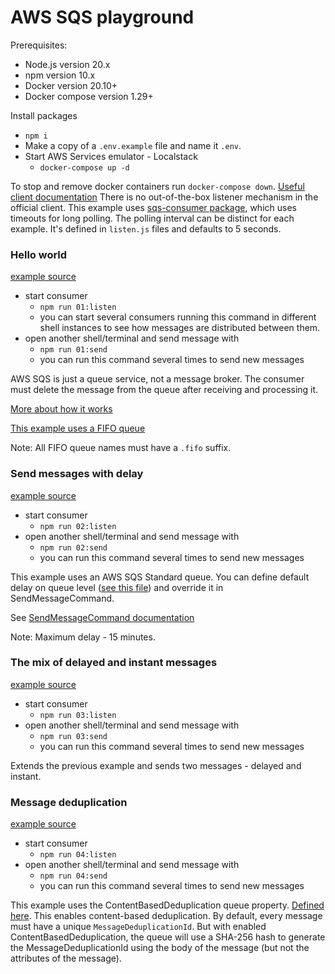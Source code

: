 # AWS SQS playground

Prerequisites:
- Node.js version 20.x
- npm version 10.x
- Docker version 20.10+
- Docker compose version 1.29+

Install packages 
  - `npm i`
- Make a copy of a `.env.example` file and name it `.env`. 
- Start AWS Services emulator - Localstack
  - `docker-compose up -d`

To stop and remove docker containers run `docker-compose down`.
[Useful client documentation](https://docs.aws.amazon.com/AWSJavaScriptSDK/v3/latest/client/sqs/)
There is no out-of-the-box listener mechanism in the official client. This example uses [sqs-consumer package](https://www.npmjs.com/package/sqs-consumer), which uses timeouts for long polling.
The polling interval can be distinct for each example. It's defined in `listen.js` files and defaults to 5 seconds.

### Hello world

[example source](./examples/01-hello-world/)

- start consumer
  - `npm run 01:listen`
  - you can start several consumers running this command in different shell instances to see how messages are distributed between them.
- open another shell/terminal and send message with
  - `npm run 01:send`
  - you can run this command several times to send new messages

AWS SQS is just a queue service, not a message broker. The consumer must delete the message from the queue after receiving and processing it. 

[More about how it works](https://docs.aws.amazon.com/AWSSimpleQueueService/latest/SQSDeveloperGuide/sqs-visibility-timeout.html)

[This example uses a FIFO queue](https://docs.aws.amazon.com/AWSSimpleQueueService/latest/SQSDeveloperGuide/sqs-fifo-queues.html)

Note: All FIFO queue names must have a `.fifo` suffix.

### Send messages with delay

[example source](./examples/02-delayed-messages/)

- start consumer
  - `npm run 02:listen`
- open another shell/terminal and send message with
  - `npm run 02:send`
  - you can run this command several times to send new messages

This example uses an AWS SQS Standard queue. You can define default delay on queue level ([see this file](./examples/queues/assert-delay-queue.js)) and override it in SendMessageCommand.

See [SendMessageCommand documentation](https://docs.aws.amazon.com/AWSJavaScriptSDK/v3/latest/client/sqs/command/SendMessageCommand/)

Note: Maximum delay - 15 minutes.

### The mix of delayed and instant messages

[example source](./examples/amqp/03-mixed-delayed-and-not/)

- start consumer
  - `npm run 03:listen`
- open another shell/terminal and send message with
  - `npm run 03:send`
  - you can run this command several times to send new messages

Extends the previous example and sends two messages - delayed and instant.

### Message deduplication

[example source]('./examples/amqp/04-messages-deduplication/)

- start consumer
  - `npm run 04:listen`
- open another shell/terminal and send message with
  - `npm run 04:send`
  - you can run this command several times to send new messages

This example uses the ContentBasedDeduplication queue property. [Defined here](./examples/queues/assert-deduplication-queue.js). This enables content-based deduplication. By default, every message must have a unique `MessageDeduplicationId`. But with enabled ContentBasedDeduplication, the queue will use a SHA-256 hash to generate the MessageDeduplicationId using the body of the message (but not the attributes of the message).
